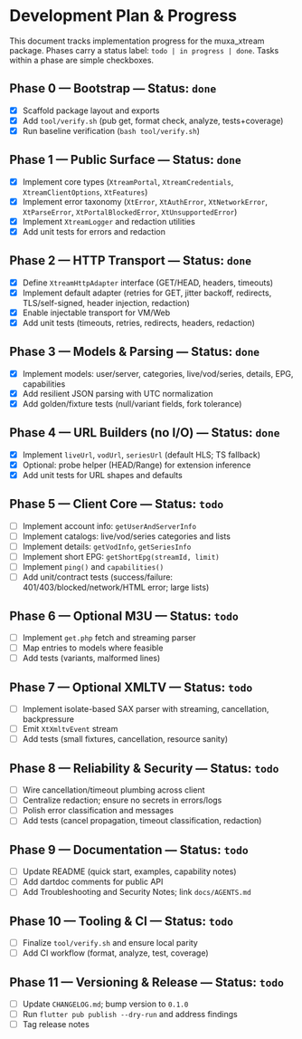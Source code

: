# Development Plan & Progress

This document tracks implementation progress for the muxa_xtream package. Phases carry a status label: `todo | in progress | done`. Tasks within a phase are simple checkboxes.

## Phase 0 — Bootstrap — Status: `done`
- [x] Scaffold package layout and exports
- [x] Add `tool/verify.sh` (pub get, format check, analyze, tests+coverage)
- [x] Run baseline verification (`bash tool/verify.sh`)

## Phase 1 — Public Surface — Status: `done`
- [x] Implement core types (`XtreamPortal`, `XtreamCredentials`, `XtreamClientOptions`, `XtFeatures`)
- [x] Implement error taxonomy (`XtError`, `XtAuthError`, `XtNetworkError`, `XtParseError`, `XtPortalBlockedError`, `XtUnsupportedError`)
- [x] Implement `XtreamLogger` and redaction utilities
- [x] Add unit tests for errors and redaction

## Phase 2 — HTTP Transport — Status: `done`
- [x] Define `XtreamHttpAdapter` interface (GET/HEAD, headers, timeouts)
- [x] Implement default adapter (retries for GET, jitter backoff, redirects, TLS/self-signed, header injection, redaction)
- [x] Enable injectable transport for VM/Web
- [x] Add unit tests (timeouts, retries, redirects, headers, redaction)

## Phase 3 — Models & Parsing — Status: `done`
- [x] Implement models: user/server, categories, live/vod/series, details, EPG, capabilities
- [x] Add resilient JSON parsing with UTC normalization
- [x] Add golden/fixture tests (null/variant fields, fork tolerance)

## Phase 4 — URL Builders (no I/O) — Status: `done`
- [x] Implement `liveUrl`, `vodUrl`, `seriesUrl` (default HLS; TS fallback)
- [x] Optional: probe helper (HEAD/Range) for extension inference
- [x] Add unit tests for URL shapes and defaults

## Phase 5 — Client Core — Status: `todo`
- [ ] Implement account info: `getUserAndServerInfo`
- [ ] Implement catalogs: live/vod/series categories and lists
- [ ] Implement details: `getVodInfo`, `getSeriesInfo`
- [ ] Implement short EPG: `getShortEpg(streamId, limit)`
- [ ] Implement `ping()` and `capabilities()`
- [ ] Add unit/contract tests (success/failure: 401/403/blocked/network/HTML error; large lists)

## Phase 6 — Optional M3U — Status: `todo`
- [ ] Implement `get.php` fetch and streaming parser
- [ ] Map entries to models where feasible
- [ ] Add tests (variants, malformed lines)

## Phase 7 — Optional XMLTV — Status: `todo`
- [ ] Implement isolate-based SAX parser with streaming, cancellation, backpressure
- [ ] Emit `XtXmltvEvent` stream
- [ ] Add tests (small fixtures, cancellation, resource sanity)

## Phase 8 — Reliability & Security — Status: `todo`
- [ ] Wire cancellation/timeout plumbing across client
- [ ] Centralize redaction; ensure no secrets in errors/logs
- [ ] Polish error classification and messages
- [ ] Add tests (cancel propagation, timeout classification, redaction)

## Phase 9 — Documentation — Status: `todo`
- [ ] Update README (quick start, examples, capability notes)
- [ ] Add dartdoc comments for public API
- [ ] Add Troubleshooting and Security Notes; link `docs/AGENTS.md`

## Phase 10 — Tooling & CI — Status: `todo`
- [ ] Finalize `tool/verify.sh` and ensure local parity
- [ ] Add CI workflow (format, analyze, test, coverage)

## Phase 11 — Versioning & Release — Status: `todo`
- [ ] Update `CHANGELOG.md`; bump version to `0.1.0`
- [ ] Run `flutter pub publish --dry-run` and address findings
- [ ] Tag release notes
